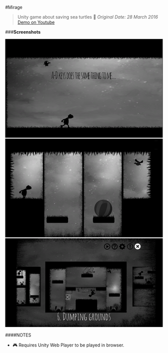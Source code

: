 #Mirage
> Unity game about saving sea turtles :turtle:
> *Original Date: 28 March 2016*
> [Demo on Youtube](https://www.youtube.com/watch?v=BShvHlgDsFs)

###**Screenshots**

![screenshot](./screenshots/screen1.png)
![screenshot](./screenshots/screen2.png)
![screenshot](./screenshots/screen3.png)

####NOTES
* :video_game: Requires Unity Web Player to be played in browser.
